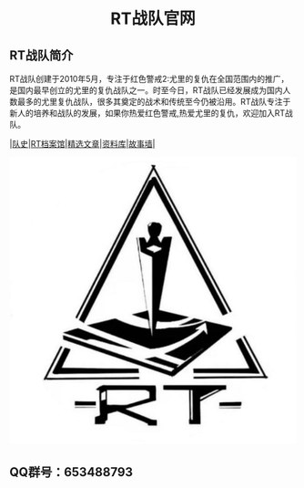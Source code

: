 # <center>RT战队官网<center>

## RT战队简介
RT战队创建于2010年5月，专注于红色警戒2:尤里的复仇在全国范围内的推广，是国内最早创立的尤里的复仇战队之一。时至今日，RT战队已经发展成为国内人数最多的尤里复仇战队，很多其奠定的战术和传统至今仍被沿用。RT战队专注于新人的培养和战队的发展，如果你热爱红色警戒,热爱尤里的复仇，欢迎加入RT战队。


|[队史](history.md)|[RT档案馆](archives.md)|[精选文章](articles.md)|[资料库](resources.md)|[故事墙](memes.md)|


 ![RT](assets/rt.jpg)  
## QQ群号：653488793
